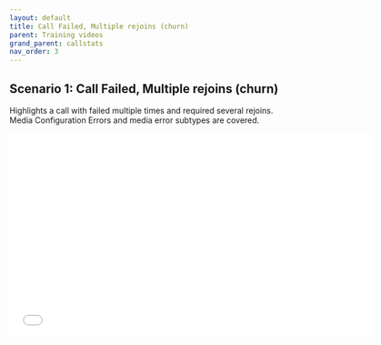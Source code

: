 ```yaml
---
layout: default
title: Call Failed, Multiple rejoins (churn)
parent: Training videos
grand_parent: callstats
nav_order: 3
---
```


## Scenario 1: Call Failed, Multiple rejoins (churn)

Highlights a call with failed multiple times and required several rejoins. Media Configuration Errors and media error subtypes are covered.

<iframe class="vidyard_iframe" src="//play.vidyard.com/L6yeoHSHhabtcSHZDwf5ih.html?" width=640 height=360 scrolling="no" frameborder="0" allowtransparency="true" allowfullscreen></iframe>

